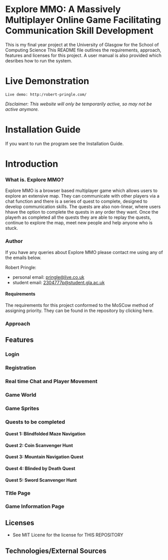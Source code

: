 # Explore MMO: A Massively Multiplayer Online Game Facilitating Communication Skill Development

This is my final year project at the University of Glasgow for the School of Computing Science
This README file outlines the requirements, approach, features and licenses for this project.
A user manual is also provided which desribes how to run the system.


# Live Demonstration

```
Live demo: http:/robert-pringle.com/ 
```
*Disclaimer: This website will only be temporarily active, so may not be active anymore.*

# Installation Guide

If you want to run the program see the Installation Guide.

# Introduction

### What is. Explore MMO?
Explore MMO is a  browser based multiplayer game which allows users to explore an extensive map. They can communicate with other players via a chat function and there is a series of quest to complete, designed to develop communication skills. The quests are also non-linear, where users hhave the option to complete the quests in any order they want. Once the playerh as completed all the quests they are able to replay the quests, continue to explore the map, meet new people and help anyone who is stuck.

### Author

If you have any queries about Explore MMO please contact me using any of the  emails below.

Robert Pringle:
  - personal email: pringle@live.co.uk
  - student email: 2304777p@student.gla.ac.uk


#### Requirements
The requirements for this project conformed to the MoSCow method of assigning priority. They can be found in the repository by clicking here.


### Approach

## Features

### Login

### Registration

### Real time Chat and Player Movement

### Game World

### Game Sprites

### Quests to be completed

#### Quest 1: Blindfolded Maze Navigation
#### Quest 2: Coin Scanvenger Hunt
#### Quest 3: Mountain Navigation Quest
#### Quest 4: Blinded by Death Quest
#### Quest 5: Sword Scanvenger Hunt

### Title Page

### Game Information Page


## Licenses
* See MIT Licene for the license for THIS REPOSITORY

## Technologies/External Sources

